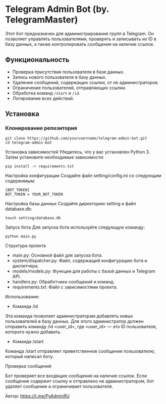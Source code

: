 # Telegram Admin Bot (by. TelegramMaster)

Этот бот предназначен для администрирования групп в Telegram. Он позволяет управлять пользователями, проверять и записывать их ID в базу данных, а также контролировать сообщения на наличие ссылок.

## Функциональность

- Проверка присутствия пользователя в базе данных.
- Запись нового пользователя в базу данных.
- Удаление сообщений, содержащих ссылки, от не администраторов.
- Ограничение пользователей, отправляющих ссылки.
- Обработка команд `/start` и `/id`.
- Логирование всех действий.

## Установка

### Клонирование репозитория

```
git clone https://github.com/yourusername/telegram-admin-bot.git
cd telegram-admin-bot
```

Установка зависимостей
Убедитесь, что у вас установлен Python 3. Затем установите необходимые зависимости:
```
pip install -r requirements.txt
```

Настройка конфигурации
Создайте файл setting/config.ini со следующим содержимым:

```
[BOT_TOKEN]
BOT_TOKEN = YOUR_BOT_TOKEN
```
Настройка базы данных
Создайте директорию setting и файл database.db:

```
touch setting/database.db
```

Запуск бота
Для запуска бота используйте следующую команду:

```
python main.py
```

Структура проекта

- main.py: Основной файл для запуска бота.
- system/dispatcher.py: Файл, содержащий конфигурацию бота и диспетчера.
- models/models.py: Функции для работы с базой данных и Telegram API.
- handlers.py: Обработчики сообщений и команд.
- requirements.txt: Файл с зависимостями проекта.

Использование:

- Команда /id

Эта команда позволяет администраторам добавлять новых пользователей в базу данных. Для этого администратор должен отправить команду /id <user_id>, где <user_id> — это ID пользователя, которого нужно добавить.

- Команда /start

Команда /start отправляет приветственное сообщение пользователю, который написал боту.

Проверка сообщений

Бот проверяет все входящие сообщения на наличие ссылок. Если сообщение содержит ссылку и отправлено не администратором, бот удаляет сообщение и ограничивает пользователя.

Автор:
https://t.me/PyAdminRU